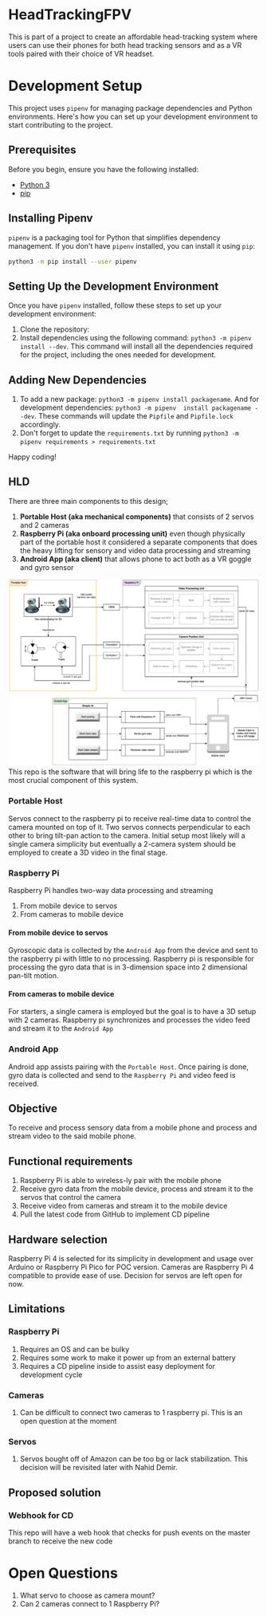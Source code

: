 # HeadTrackingFPV
This is part of a project to create an affordable head-tracking system where users can use their phones for both head
tracking sensors and as a VR tools paired with their choice of VR headset.

# Development Setup
This project uses `pipenv` for managing package dependencies and Python environments. Here's how you can set up your 
development environment to start contributing to the project.

## Prerequisites
Before you begin, ensure you have the following installed:
- [Python 3](https://www.python.org/downloads/)
- [pip](https://pip.pypa.io/en/stable/installation/)

## Installing Pipenv
`pipenv` is a packaging tool for Python that simplifies dependency management. If you don't have `pipenv` installed, 
you can install it using `pip`:
```bash
python3 -m pip install --user pipenv
```

## Setting Up the Development Environment
Once you have `pipenv` installed, follow these steps to set up your development environment:

1. Clone the repository:
2. Install dependencies using the following command: `python3 -m pipenv install --dev`. This command will install all 
the dependencies required for the project, including the ones needed for development.

## Adding New Dependencies
1. To add a new package: `python3 -m pipenv install packagename`. And for development dependencies: `python3 -m pipenv 
install packagename --dev`. These commands will update the `Pipfile` and `Pipfile.lock` accordingly.
2. Don't forget to update the `requirements.txt` by running `python3 -m pipenv requirements > requirements.txt` 

Happy coding!

## HLD
There are three main components to this design;
1. **Portable Host (aka mechanical components)** that consists of 2 servos and 2 cameras
2. **Raspberry Pi (aka onboard processing unit)** even though physically part of the portable host it considered a 
separate components that does the heavy lifting for sensory and video data processing and streaming
3. **Android App (aka client)** that allows phone to act both as a VR goggle and gyro sensor

![Schematics of overall HLD](assets/HeadTrackingFPV.drawio.png)
This repo is the software that will bring life to the raspberry pi which is the most crucial component of this system.

### Portable Host
Servos connect to the raspberry pi to receive real-time data to control the camera mounted on top of it. Two 
servos connects perpendicular to each other to bring tilt-pan action to the camera. Initial setup most likely will
a single camera simplicity but eventually a 2-camera system should be employed to create a 3D video in the final stage.

### Raspberry Pi
Raspberry Pi handles two-way data processing and streaming
1. From mobile device to servos
2. From cameras to mobile device

#### From mobile device to servos
Gyroscopic data is collected by the `Android App` from the device and sent to the raspberry pi with little to no 
processing. Raspberry pi is responsible for processing the gyro data that is in 3-dimension space into 2 dimensional 
pan-tilt motion.

#### From cameras to mobile device
For starters, a single camera is employed but the goal is to have a 3D setup with 2 cameras. Raspberry pi
synchronizes and processes the video feed and stream it to the `Android App`

### Android App
Android app assists pairing with the `Portable Host`. Once pairing is done, gyro data is collected and send to the 
`Raspberry Pi` and video feed is received.

## Objective
To receive and process sensory data from a mobile phone and process and stream video to the said mobile phone.

## Functional requirements
1. Raspberry Pi is able to wireless-ly pair with the mobile phone
2. Receive gyro data from the mobile device, process and stream it to the servos that control the camera
3. Receive video from cameras and stream it to the mobile device
4. Pull the latest code from GitHub to implement CD pipeline

## Hardware selection
Raspberry Pi 4 is selected for its simplicity in development and usage over Arduino or Raspberry Pi Pico for POC version.
Cameras are Raspberry Pi 4 compatible to provide ease of use. Decision for servos are left open for now.

## Limitations
### Raspberry Pi
1. Requires an OS and can be bulky
2. Requires some work to make it power up from an external battery
3. Requires a CD pipeline inside to assist easy deployment for development cycle

### Cameras
1. Can be difficult to connect two cameras to 1 raspberry pi. This is an open question at the moment

### Servos
1. Servos bought off of Amazon can be too bg or lack stabilization. This decision will be revisited later with Nahid 
Demir.

## Proposed solution

### Webhook for CD
This repo will have a web hook that checks for push events on the master branch to receive the new code

# Open Questions
1. What servo to choose as camera mount?
2. Can 2 cameras connect to 1 Raspberry Pi?